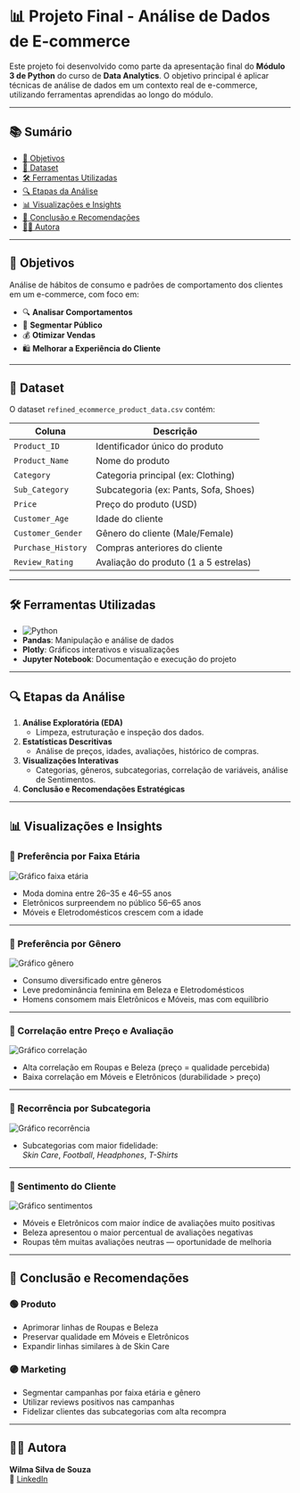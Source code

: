 # 📊 Projeto Final - Análise de Dados de E-commerce

Este projeto foi desenvolvido como parte da apresentação final do **Módulo 3 de Python** do curso de **Data Analytics**. 
O objetivo principal é aplicar técnicas de análise de dados em um contexto real de e-commerce, utilizando ferramentas aprendidas ao longo do módulo.

---

## 📚 Sumário

- [🎯 Objetivos](#-objetivos)  
- [📁 Dataset](#-dataset)  
- [🛠️ Ferramentas Utilizadas](#️-ferramentas-utilizadas)  
- [🔍 Etapas da Análise](#-etapas-da-análise)  
- [📊 Visualizações e Insights](#-visualizações-e-insights)  
- [🧠 Conclusão e Recomendações](#-conclusão-e-recomendações)  
- [👩‍💻 Autora](#-autora)

---

## 🎯 Objetivos

Análise de hábitos de consumo e padrões de comportamento dos clientes em um e-commerce, com foco em:

- 🔍 **Analisar Comportamentos**
- 🎯 **Segmentar Público**
- 💰 **Otimizar Vendas**
- 🛍️ **Melhorar a Experiência do Cliente**

---

## 📁 Dataset

O dataset `refined_ecommerce_product_data.csv` contém:

| Coluna             | Descrição                                |
|--------------------|--------------------------------------------|
| `Product_ID`       | Identificador único do produto             |
| `Product_Name`     | Nome do produto                            |
| `Category`         | Categoria principal (ex: Clothing)         |
| `Sub_Category`     | Subcategoria (ex: Pants, Sofa, Shoes)      |
| `Price`            | Preço do produto (USD)                     |
| `Customer_Age`     | Idade do cliente                           |
| `Customer_Gender`  | Gênero do cliente (Male/Female)            |
| `Purchase_History` | Compras anteriores do cliente              |
| `Review_Rating`    | Avaliação do produto (1 a 5 estrelas)      |

---

## 🛠️ Ferramentas Utilizadas

- ![Python](https://img.shields.io/badge/Python-3776AB?style=flat&logo=python&logoColor=white)
- **Pandas**: Manipulação e análise de dados  
- **Plotly**: Gráficos interativos e visualizações  
- **Jupyter Notebook**: Documentação e execução do projeto

---

## 🔍 Etapas da Análise

1. **Análise Exploratória (EDA)**
   - Limpeza, estruturação e inspeção dos dados.
2. **Estatísticas Descritivas**
   - Análise de preços, idades, avaliações, histórico de compras.
3. **Visualizações Interativas**
   - Categorias, gêneros, subcategorias, correlação de variáveis, análise de Sentimentos.
4. **Conclusão e Recomendações Estratégicas**

---

## 📊 Visualizações e Insights

### 📌 Preferência por Faixa Etária

![Gráfico faixa etária](img/faixa_etaria_categoria.png)

- Moda domina entre 26–35 e 46–55 anos  
- Eletrônicos surpreendem no público 56–65 anos  
- Móveis e Eletrodomésticos crescem com a idade  

---

### 📌 Preferência por Gênero

![Gráfico gênero](img/genero_categoria.png)

- Consumo diversificado entre gêneros  
- Leve predominância feminina em Beleza e Eletrodomésticos  
- Homens consomem mais Eletrônicos e Móveis, mas com equilíbrio

---

### 📌 Correlação entre Preço e Avaliação

![Gráfico correlação](img/correlacao_preco_avaliacao.png)

- Alta correlação em Roupas e Beleza (preço = qualidade percebida)  
- Baixa correlação em Móveis e Eletrônicos (durabilidade > preço)

---

### 📌 Recorrência por Subcategoria

![Gráfico recorrência](img/recorrencia_subcategoria.png)

- Subcategorias com maior fidelidade:  
  *Skin Care*, *Football*, *Headphones*, *T-Shirts*

---

### 📌 Sentimento do Cliente

![Gráfico sentimentos](img/sentimentos_categoria.png)

- Móveis e Eletrônicos com maior índice de avaliações muito positivas  
- Beleza apresentou o maior percentual de avaliações negativas  
- Roupas têm muitas avaliações neutras — oportunidade de melhoria

---

## 🧠 Conclusão e Recomendações

### 🟢 Produto
- Aprimorar linhas de Roupas e Beleza  
- Preservar qualidade em Móveis e Eletrônicos  
- Expandir linhas similares à de Skin Care

### 🟣 Marketing
- Segmentar campanhas por faixa etária e gênero  
- Utilizar reviews positivos nas campanhas  
- Fidelizar clientes das subcategorias com alta recompra

---

## 👩‍💻 Autora

**Wilma Silva de Souza**  
🔗 [LinkedIn](https://www.linkedin.com/in/wilma-souza-b1b769193/)  

